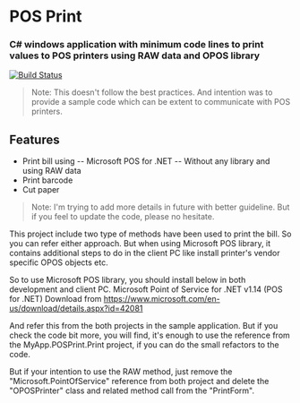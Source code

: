 # POS Print

### C# windows application with minimum code lines to print values to POS printers using RAW data and OPOS library

[![Build Status](https://travis-ci.org/joemccann/dillinger.svg?branch=master)](https://travis-ci.org/joemccann/dillinger)

> Note: This doesn't follow the best practices. And intention was to provide a sample code which can be extent to communicate with POS printers. 

## Features

- Print bill using
-- Microsoft POS for .NET
-- Without any library and using RAW data
- Print barcode
- Cut paper

> Note: I'm trying to add more details in future with better guideline. But if you feel to update the code, please no hesitate. 

This project include two type of methods have been used to print the bill. So you can refer either approach. But when using Microsoft POS library, it contains additional steps to do in the client PC like install printer's vendor specific OPOS objects etc.

So to use Microsoft POS library, you should install below in both development and client PC.
Microsoft Point of Service for .NET v1.14 (POS for .NET)
Download from https://www.microsoft.com/en-us/download/details.aspx?id=42081

And refer this from the both projects in the sample application. But if you check the code bit more, you will find, it's enough to use the reference from the MyApp.POSPrint.Print project, if you can do the small refactors to the code.

But if your intention to use the RAW method, just remove the "Microsoft.PointOfService" reference from both project and delete the "OPOSPrinter" class and related method call from the "PrintForm".
